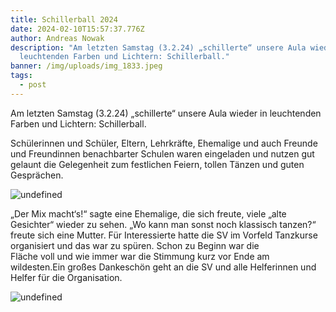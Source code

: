 ```yaml
---
title: Schillerball 2024
date: 2024-02-10T15:57:37.776Z
author: Andreas Nowak
description: "Am letzten Samstag (3.2.24) „schillerte“ unsere Aula wieder in
  leuchtenden Farben und Lichtern: Schillerball."
banner: /img/uploads/img_1833.jpeg
tags:
  - post
---
```

Am letzten Samstag (3.2.24) „schillerte“ unsere Aula wieder in leuchtenden Farben und Lichtern: Schillerball.

Schülerinnen und Schüler, Eltern, Lehrkräfte, Ehemalige und auch Freunde und Freundinnen benachbarter Schulen waren eingeladen und nutzen gut gelaunt die Gelegenheit zum festlichen Feiern, tollen Tänzen und guten Gesprächen. 

<img src="/img/uploads/img_1835.jpeg" alt="undefined" style="width: undefined" class="[object Object]">

„Der Mix macht‘s!“ sagte eine Ehemalige, die sich freute, viele „alte Gesichter“ wieder zu sehen. „Wo kann man sonst noch klassisch tanzen?“ freute sich eine Mutter. Für Interessierte hatte die SV im Vorfeld Tanzkurse organisiert und das war zu spüren. Schon zu Beginn war die Fläche voll und wie immer war die Stimmung kurz vor Ende am wildesten.Ein großes Dankeschön geht an die SV und alle Helferinnen und Helfer für die Organisation.

<img src="/img/uploads/img_1834.jpeg" alt="undefined" style="width: undefined" class="[object Object]">
